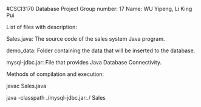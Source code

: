 #CSCI3170 Database Project
Group number: 17
Name: WU Yipeng, Li King Pui


List of files with description:

Sales.java: The source code of the sales system Java program.

demo_data: Folder containing the data that will be inserted to the database.

mysql-jdbc.jar: File that provides Java Database Connectivity.


Methods of compilation and execution:

javac Sales.java

java -classpath ./mysql-jdbc.jar:./ Sales
